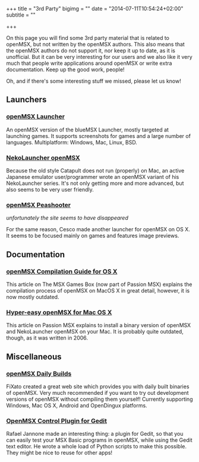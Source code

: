 +++
title = "3rd Party"
bigimg = ""
date = "2014-07-11T10:54:24+02:00"
subtitle = ""

+++

On this page you will find some 3rd party material that is related to
openMSX, but not written by the openMSX authors. This also means that
the openMSX authors do not support it, nor keep it up to date, as it is
unofficial. But it can be very interesting for our users and we also
like it very much that people write applications around openMSX or write
extra documentation. Keep up the good work, people!

Oh, and if there's some interesting stuff we missed, please let us know!

## Launchers

### [openMSX Launcher](http://msxlaunchers.info/)

An openMSX version of the blueMSX Launcher, mostly targeted at
launching games. It supports screenshots for games and a large number
of languages. Multiplatform: Windows, Mac, Linux, BSD.

### [NekoLauncher openMSX](http://nekocanmac.seesaa.net/)

Because the old style Catapult does not run (properly) on Mac,
an active Japanese emulator user/programmer wrote an openMSX
variant of his NekoLauncher series. It's not only getting more and
more advanced, but also seems to be very user friendly.

### [openMSX Peashooter](http://cesco.it/il-mio-software-gratuito/openmsx-peashooter/)

*unfortunately the site seems to have disappeared*

For the same reason, Cesco made another launcher for openMSX on OS X.
It seems to be focused mainly on games and features image previews.

## Documentation

### [openMSX Compilation Guide for OS X](http://www.msxgamesbox.com/passion/msxgamesbox/Sections/emumac/openmsx.php)

This article on The MSX Games Box (now part of Passion MSX) explains
the compilation process of openMSX on MacOS X in great detail, however,
it is now mostly outdated.

### [Hyper-easy openMSX for Mac OS X](http://www.passionmsx.org/modules/smartsection/item.php?itemid=26)

This article on Passion MSX explains to install a binary
version of openMSX and NekoLauncher openMSX on your Mac. It is probably
quite outdated, though, as it was written in 2006.

## Miscellaneous

### [openMSX Daily Builds](http://openmsx.fixato.net/)

FiXato created a great web site which provides you with daily built
binaries of openMSX. Very much recommended if you want to try out
development versions of openMSX without compiling them yourself!
Currently supporting Windows, Mac OS X, Android and OpenDingux platforms.

### [OpenMSX Control Plugin for Gedit](http://msx.jannone.org/openMSXcontrol/)

Rafael Jannone made an interesting thing: a plugin for Gedit, so that
you can easily test your MSX Basic programs in openMSX, while using
the Gedit text editor. He wrote a whole load of Python scripts to
make this possible. They might be nice to reuse for other apps!
